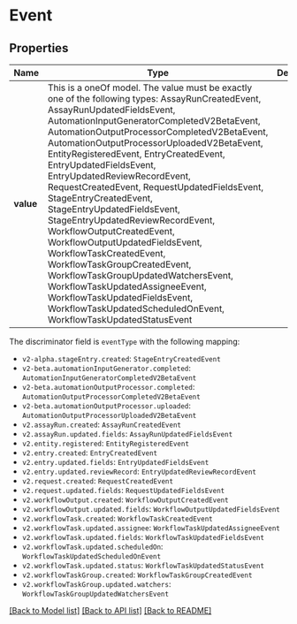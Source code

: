 # Event



## Properties
Name | Type | Description | Notes
------------ | ------------- | ------------- | -------------
**value** | This is a oneOf model. The value must be exactly one of the following types: AssayRunCreatedEvent, AssayRunUpdatedFieldsEvent, AutomationInputGeneratorCompletedV2BetaEvent, AutomationOutputProcessorCompletedV2BetaEvent, AutomationOutputProcessorUploadedV2BetaEvent, EntityRegisteredEvent, EntryCreatedEvent, EntryUpdatedFieldsEvent, EntryUpdatedReviewRecordEvent, RequestCreatedEvent, RequestUpdatedFieldsEvent, StageEntryCreatedEvent, StageEntryUpdatedFieldsEvent, StageEntryUpdatedReviewRecordEvent, WorkflowOutputCreatedEvent, WorkflowOutputUpdatedFieldsEvent, WorkflowTaskCreatedEvent, WorkflowTaskGroupCreatedEvent, WorkflowTaskGroupUpdatedWatchersEvent, WorkflowTaskUpdatedAssigneeEvent, WorkflowTaskUpdatedFieldsEvent, WorkflowTaskUpdatedScheduledOnEvent, WorkflowTaskUpdatedStatusEvent |  | [optional] 

The discriminator field is `eventType` with the following mapping:
 - `v2-alpha.stageEntry.created`: `StageEntryCreatedEvent`
 - `v2-beta.automationInputGenerator.completed`: `AutomationInputGeneratorCompletedV2BetaEvent`
 - `v2-beta.automationOutputProcessor.completed`: `AutomationOutputProcessorCompletedV2BetaEvent`
 - `v2-beta.automationOutputProcessor.uploaded`: `AutomationOutputProcessorUploadedV2BetaEvent`
 - `v2.assayRun.created`: `AssayRunCreatedEvent`
 - `v2.assayRun.updated.fields`: `AssayRunUpdatedFieldsEvent`
 - `v2.entity.registered`: `EntityRegisteredEvent`
 - `v2.entry.created`: `EntryCreatedEvent`
 - `v2.entry.updated.fields`: `EntryUpdatedFieldsEvent`
 - `v2.entry.updated.reviewRecord`: `EntryUpdatedReviewRecordEvent`
 - `v2.request.created`: `RequestCreatedEvent`
 - `v2.request.updated.fields`: `RequestUpdatedFieldsEvent`
 - `v2.workflowOutput.created`: `WorkflowOutputCreatedEvent`
 - `v2.workflowOutput.updated.fields`: `WorkflowOutputUpdatedFieldsEvent`
 - `v2.workflowTask.created`: `WorkflowTaskCreatedEvent`
 - `v2.workflowTask.updated.assignee`: `WorkflowTaskUpdatedAssigneeEvent`
 - `v2.workflowTask.updated.fields`: `WorkflowTaskUpdatedFieldsEvent`
 - `v2.workflowTask.updated.scheduledOn`: `WorkflowTaskUpdatedScheduledOnEvent`
 - `v2.workflowTask.updated.status`: `WorkflowTaskUpdatedStatusEvent`
 - `v2.workflowTaskGroup.created`: `WorkflowTaskGroupCreatedEvent`
 - `v2.workflowTaskGroup.updated.watchers`: `WorkflowTaskGroupUpdatedWatchersEvent`



[[Back to Model list]](../README.md#models) [[Back to API list]](../README.md#api-endpoints) [[Back to README]](../README.md)


